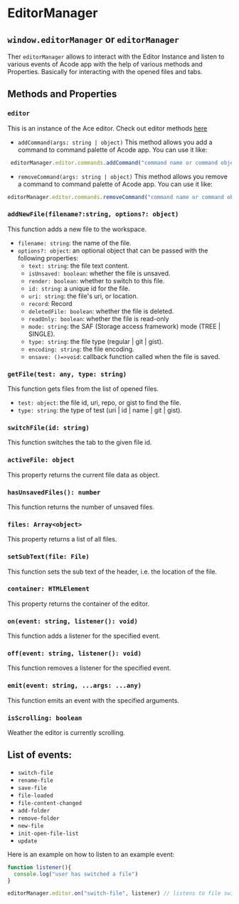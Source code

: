 # EditorManager

## `window.editorManager` or `editorManager`

Ther `editorManager` allows to interact with the Editor Instance and listen to various events of Acode app with the help of various methods and Properties. Basically for interacting with the opened files and tabs.

## Methods and Properties

### `editor`  
This is an instance of the Ace editor. Check out editor methods [here](https://ajaxorg.github.io/ace-api-docs/interfaces/ace.Ace.Editor.html)

- `addCommand(args: string | object)` This method allows you add a command to command palette of Acode app. You can use it like:
```javascript
 editorManager.editor.commands.addCommand("command name or command object")
 ```

- `removeCommand(args: string | object)` This method allows you remove a command to command palette of Acode app. You can use it like:
``` javascript
editorManager.editor.commands.removeCommand("command name or command object")
 ```
### `addNewFile(filename?:string, options?: object)` 
This function adds a new file to the workspace.

  - `filename: string`: the name of the file.
  - `options?: object`: an optional object that can be passed with the following properties:
    - `text: string`: the file text content.
    - `isUnsaved: boolean`: whether the file is unsaved.
    - `render: boolean`: whether to switch to this file.
    - `id: string`: a unique id for the file.
    - `uri: string`: the file's uri, or location.
    - `record`: Record
    - `deletedFile: boolean`: whether the file is deleted.
    - `readOnly: boolean`: whether the file is read-only
    - `mode: string`: the SAF (Storage access framework) mode (TREE | SINGLE).
    - `type: string`: the file type (regular | git | gist).
    - `encoding: string`: the file encoding.
    - `onsave: ()=>void`: callback function called when the file is saved.

### `getFile(test: any, type: string)` 
This function gets files from the list of opened files.
  * `test: object`: the file id, uri, repo, or gist to find the file.
  * `type: string`: the type of test (uri | id | name | git | gist).

### `switchFile(id: string)` 
This function switches the tab to the given file id.

### `activeFile: object` 
This property returns the current file data as object.

### `hasUnsavedFiles(): number` 
This function returns the number of unsaved files.

### `files: Array<object>` 
This property returns a list of all files.

### `setSubText(file: File)` 
This function sets the sub text of the header, i.e. the location of the file.

### `container: HTMLElement` 
This property returns the container of the editor.

### `on(event: string, listener(): void)` 
This function adds a listener for the specified event.

### `off(event: string, listener(): void)` 
This function removes a listener for the specified event.

### `emit(event: string, ...args: ...any)` 
This function emits an event with the specified arguments.

### `isScrolling: boolean` 
Weather the editor is currently scrolling.

## List of events:

* `switch-file`
* `rename-file`
* `save-file`
* `file-loaded`
* `file-content-changed`
* `add-folder`
* `remove-folder`
* `new-file`
* `init-open-file-list`
* `update`

Here is an example on how to listen to an example event:
```javascript
function listener(){
  console.log("user has switched a file")
}

editorManager.editor.on("switch-file", listener) // listens to file switch event
```